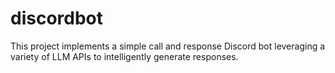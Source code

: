 # discordbot

This project implements a simple call and response Discord bot leveraging a variety of LLM APIs to intelligently generate responses. 
